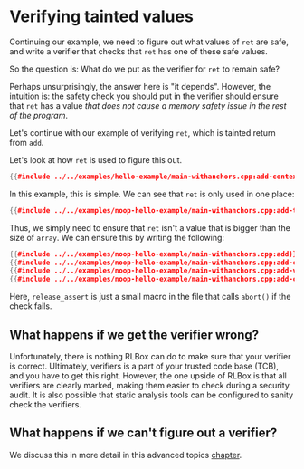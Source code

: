 # Verifying tainted values

Continuing our example, we need to figure out what values of `ret` are safe,
and write a verifier that checks that `ret` has one of these safe values.

So the question is: What do we put as the verifier for `ret` to remain safe?

Perhaps unsurprisingly, the answer here is "it depends". However, the intuition
is: the safety check you should put in the verifier should ensure that `ret` has
a value *that does not cause a memory safety issue in the rest of the program*.

Let's continue with our example of verifying `ret`, which is tainted return from
`add`.

Let's look at how `ret` is used to figure this out.

```cpp
{{#include ../../examples/hello-example/main-withanchors.cpp:add-context}}
```

In this example, this is simple. We can see that `ret` is only used in one
place:

```cpp
{{#include ../../examples/noop-hello-example/main-withanchors.cpp:add-tainted-use}}
```

Thus, we simply need to ensure that `ret` isn't a value that is bigger than the
size of `array`. We can ensure this by writing the following:

```cpp
{{#include ../../examples/noop-hello-example/main-withanchors.cpp:add}}
{{#include ../../examples/noop-hello-example/main-withanchors.cpp:add-copy-and-verify}}
{{#include ../../examples/noop-hello-example/main-withanchors.cpp:add-verifier}}
{{#include ../../examples/noop-hello-example/main-withanchors.cpp:add-copy-and-verify-close}}
```

Here, `release_assert` is just a small macro in the file that calls `abort()` if
the check fails.

## What happens if we get the verifier wrong?

Unfortunately, there is nothing RLBox can do to make sure that your verifier is
correct. Ultimately, verifiers is a part of your trusted code base (TCB), and
you have to get this right. However, the one upside of RLBox is that all
verifiers are clearly marked, making them easier to check during a security
audit. It is also possible that static analysis tools can be configured to
sanity check the verifiers.

## What happens if we can't figure out a verifier?

We discuss this in more detail in this advanced topics
[chapter](/chapters/verifier-strategies.md).
